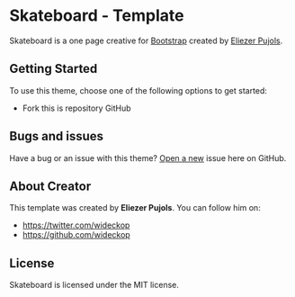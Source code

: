 # Skateboard - Template

Skateboard is a one page creative for [Bootstrap](http://getbootstrap.com/) created by [Eliezer Pujols](https://twitter.com/wideckop).

## Getting Started

To use this theme, choose one of the following options to get started:
* Fork this is repository GitHub

## Bugs and issues

Have a bug or an issue with this theme? [Open a new](https://github.com/wideckop/Skateboard-Template/issues) issue here on GitHub.

## About Creator

This template was created by **Eliezer Pujols**. You can follow him on:
* https://twitter.com/wideckop
* https://github.com/wideckop

## License

 Skateboard is licensed under the MIT license.
